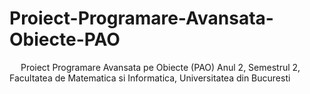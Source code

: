# Proiect-Programare-Avansata-Obiecte-PAO
&emsp; Proiect Programare Avansata pe Obiecte (PAO) Anul 2, Semestrul 2, Facultatea de Matematica si Informatica, Universitatea din Bucuresti <br/>

<br/>
<br/>
<br/>


